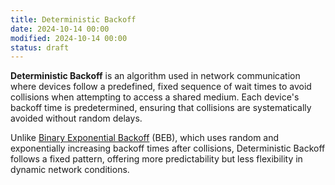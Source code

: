 ```yaml
---
title: Deterministic Backoff
date: 2024-10-14 00:00
modified: 2024-10-14 00:00
status: draft
---
```


**Deterministic Backoff** is an algorithm used in network communication where devices follow a predefined, fixed sequence of wait times to avoid collisions when attempting to access a shared medium. Each device's backoff time is predetermined, ensuring that collisions are systematically avoided without random delays.

Unlike [Binary Exponential Backoff](binary-exponential-backoff.md) (BEB), which uses random and exponentially increasing backoff times after collisions, Deterministic Backoff follows a fixed pattern, offering more predictability but less flexibility in dynamic network conditions.
